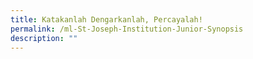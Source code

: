 ```yaml
---
title: Katakanlah Dengarkanlah, Percayalah!
permalink: /ml-St-Joseph-Institution-Junior-Synopsis
description: ""
---
```

